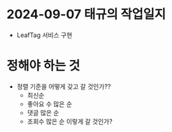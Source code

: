 # 2024-09-07 태규의 작업일지

- LeafTag 서비스 구현

# 정해야 하는 것
- 정렬 기준을 어떻게 갖고 갈 것인가??
  - 최신순
  - 좋아요 수 많은 순
  - 댓글 많은 순
  - 조회수 많은 순
이렇게 갈 것인가?